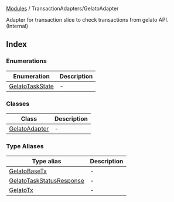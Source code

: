 [Modules](../../README.md) / TransactionAdapters/GelatoAdapter

Adapter for transaction slice to check transactions from gelato API. (Internal)

## Index

### Enumerations

| Enumeration | Description |
| ------ | ------ |
| [GelatoTaskState](enumerations/GelatoTaskState.md) | - |

### Classes

| Class | Description |
| ------ | ------ |
| [GelatoAdapter](classes/GelatoAdapter.md) | - |

### Type Aliases

| Type alias | Description |
| ------ | ------ |
| [GelatoBaseTx](type-aliases/GelatoBaseTx.md) | - |
| [GelatoTaskStatusResponse](type-aliases/GelatoTaskStatusResponse.md) | - |
| [GelatoTx](type-aliases/GelatoTx.md) | - |
